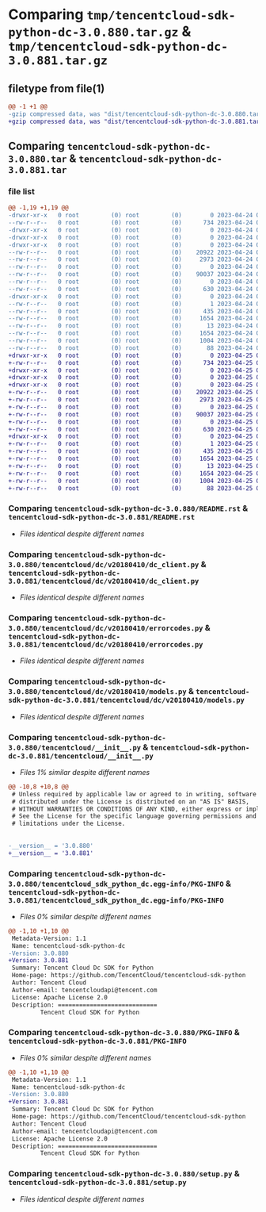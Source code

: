 # Comparing `tmp/tencentcloud-sdk-python-dc-3.0.880.tar.gz` & `tmp/tencentcloud-sdk-python-dc-3.0.881.tar.gz`

## filetype from file(1)

```diff
@@ -1 +1 @@
-gzip compressed data, was "dist/tencentcloud-sdk-python-dc-3.0.880.tar", last modified: Mon Apr 24 03:02:37 2023, max compression
+gzip compressed data, was "dist/tencentcloud-sdk-python-dc-3.0.881.tar", last modified: Tue Apr 25 00:35:30 2023, max compression
```

## Comparing `tencentcloud-sdk-python-dc-3.0.880.tar` & `tencentcloud-sdk-python-dc-3.0.881.tar`

### file list

```diff
@@ -1,19 +1,19 @@
-drwxr-xr-x   0 root         (0) root         (0)        0 2023-04-24 03:02:37.000000 tencentcloud-sdk-python-dc-3.0.880/
--rw-r--r--   0 root         (0) root         (0)      734 2023-04-24 03:02:37.000000 tencentcloud-sdk-python-dc-3.0.880/README.rst
-drwxr-xr-x   0 root         (0) root         (0)        0 2023-04-24 03:02:37.000000 tencentcloud-sdk-python-dc-3.0.880/tencentcloud/
-drwxr-xr-x   0 root         (0) root         (0)        0 2023-04-24 03:02:37.000000 tencentcloud-sdk-python-dc-3.0.880/tencentcloud/dc/
-drwxr-xr-x   0 root         (0) root         (0)        0 2023-04-24 03:02:37.000000 tencentcloud-sdk-python-dc-3.0.880/tencentcloud/dc/v20180410/
--rw-r--r--   0 root         (0) root         (0)    20922 2023-04-24 03:02:37.000000 tencentcloud-sdk-python-dc-3.0.880/tencentcloud/dc/v20180410/dc_client.py
--rw-r--r--   0 root         (0) root         (0)     2973 2023-04-24 03:02:37.000000 tencentcloud-sdk-python-dc-3.0.880/tencentcloud/dc/v20180410/errorcodes.py
--rw-r--r--   0 root         (0) root         (0)        0 2023-04-24 03:02:37.000000 tencentcloud-sdk-python-dc-3.0.880/tencentcloud/dc/v20180410/__init__.py
--rw-r--r--   0 root         (0) root         (0)    90037 2023-04-24 03:02:37.000000 tencentcloud-sdk-python-dc-3.0.880/tencentcloud/dc/v20180410/models.py
--rw-r--r--   0 root         (0) root         (0)        0 2023-04-24 03:02:37.000000 tencentcloud-sdk-python-dc-3.0.880/tencentcloud/dc/__init__.py
--rw-r--r--   0 root         (0) root         (0)      630 2023-04-24 03:02:37.000000 tencentcloud-sdk-python-dc-3.0.880/tencentcloud/__init__.py
-drwxr-xr-x   0 root         (0) root         (0)        0 2023-04-24 03:02:37.000000 tencentcloud-sdk-python-dc-3.0.880/tencentcloud_sdk_python_dc.egg-info/
--rw-r--r--   0 root         (0) root         (0)        1 2023-04-24 03:02:37.000000 tencentcloud-sdk-python-dc-3.0.880/tencentcloud_sdk_python_dc.egg-info/dependency_links.txt
--rw-r--r--   0 root         (0) root         (0)      435 2023-04-24 03:02:37.000000 tencentcloud-sdk-python-dc-3.0.880/tencentcloud_sdk_python_dc.egg-info/SOURCES.txt
--rw-r--r--   0 root         (0) root         (0)     1654 2023-04-24 03:02:37.000000 tencentcloud-sdk-python-dc-3.0.880/tencentcloud_sdk_python_dc.egg-info/PKG-INFO
--rw-r--r--   0 root         (0) root         (0)       13 2023-04-24 03:02:37.000000 tencentcloud-sdk-python-dc-3.0.880/tencentcloud_sdk_python_dc.egg-info/top_level.txt
--rw-r--r--   0 root         (0) root         (0)     1654 2023-04-24 03:02:37.000000 tencentcloud-sdk-python-dc-3.0.880/PKG-INFO
--rw-r--r--   0 root         (0) root         (0)     1004 2023-04-24 03:02:37.000000 tencentcloud-sdk-python-dc-3.0.880/setup.py
--rw-r--r--   0 root         (0) root         (0)       88 2023-04-24 03:02:37.000000 tencentcloud-sdk-python-dc-3.0.880/setup.cfg
+drwxr-xr-x   0 root         (0) root         (0)        0 2023-04-25 00:35:30.000000 tencentcloud-sdk-python-dc-3.0.881/
+-rw-r--r--   0 root         (0) root         (0)      734 2023-04-25 00:35:30.000000 tencentcloud-sdk-python-dc-3.0.881/README.rst
+drwxr-xr-x   0 root         (0) root         (0)        0 2023-04-25 00:35:30.000000 tencentcloud-sdk-python-dc-3.0.881/tencentcloud/
+drwxr-xr-x   0 root         (0) root         (0)        0 2023-04-25 00:35:30.000000 tencentcloud-sdk-python-dc-3.0.881/tencentcloud/dc/
+drwxr-xr-x   0 root         (0) root         (0)        0 2023-04-25 00:35:30.000000 tencentcloud-sdk-python-dc-3.0.881/tencentcloud/dc/v20180410/
+-rw-r--r--   0 root         (0) root         (0)    20922 2023-04-25 00:35:30.000000 tencentcloud-sdk-python-dc-3.0.881/tencentcloud/dc/v20180410/dc_client.py
+-rw-r--r--   0 root         (0) root         (0)     2973 2023-04-25 00:35:30.000000 tencentcloud-sdk-python-dc-3.0.881/tencentcloud/dc/v20180410/errorcodes.py
+-rw-r--r--   0 root         (0) root         (0)        0 2023-04-25 00:35:30.000000 tencentcloud-sdk-python-dc-3.0.881/tencentcloud/dc/v20180410/__init__.py
+-rw-r--r--   0 root         (0) root         (0)    90037 2023-04-25 00:35:30.000000 tencentcloud-sdk-python-dc-3.0.881/tencentcloud/dc/v20180410/models.py
+-rw-r--r--   0 root         (0) root         (0)        0 2023-04-25 00:35:30.000000 tencentcloud-sdk-python-dc-3.0.881/tencentcloud/dc/__init__.py
+-rw-r--r--   0 root         (0) root         (0)      630 2023-04-25 00:35:30.000000 tencentcloud-sdk-python-dc-3.0.881/tencentcloud/__init__.py
+drwxr-xr-x   0 root         (0) root         (0)        0 2023-04-25 00:35:30.000000 tencentcloud-sdk-python-dc-3.0.881/tencentcloud_sdk_python_dc.egg-info/
+-rw-r--r--   0 root         (0) root         (0)        1 2023-04-25 00:35:30.000000 tencentcloud-sdk-python-dc-3.0.881/tencentcloud_sdk_python_dc.egg-info/dependency_links.txt
+-rw-r--r--   0 root         (0) root         (0)      435 2023-04-25 00:35:30.000000 tencentcloud-sdk-python-dc-3.0.881/tencentcloud_sdk_python_dc.egg-info/SOURCES.txt
+-rw-r--r--   0 root         (0) root         (0)     1654 2023-04-25 00:35:30.000000 tencentcloud-sdk-python-dc-3.0.881/tencentcloud_sdk_python_dc.egg-info/PKG-INFO
+-rw-r--r--   0 root         (0) root         (0)       13 2023-04-25 00:35:30.000000 tencentcloud-sdk-python-dc-3.0.881/tencentcloud_sdk_python_dc.egg-info/top_level.txt
+-rw-r--r--   0 root         (0) root         (0)     1654 2023-04-25 00:35:30.000000 tencentcloud-sdk-python-dc-3.0.881/PKG-INFO
+-rw-r--r--   0 root         (0) root         (0)     1004 2023-04-25 00:35:30.000000 tencentcloud-sdk-python-dc-3.0.881/setup.py
+-rw-r--r--   0 root         (0) root         (0)       88 2023-04-25 00:35:30.000000 tencentcloud-sdk-python-dc-3.0.881/setup.cfg
```

### Comparing `tencentcloud-sdk-python-dc-3.0.880/README.rst` & `tencentcloud-sdk-python-dc-3.0.881/README.rst`

 * *Files identical despite different names*

### Comparing `tencentcloud-sdk-python-dc-3.0.880/tencentcloud/dc/v20180410/dc_client.py` & `tencentcloud-sdk-python-dc-3.0.881/tencentcloud/dc/v20180410/dc_client.py`

 * *Files identical despite different names*

### Comparing `tencentcloud-sdk-python-dc-3.0.880/tencentcloud/dc/v20180410/errorcodes.py` & `tencentcloud-sdk-python-dc-3.0.881/tencentcloud/dc/v20180410/errorcodes.py`

 * *Files identical despite different names*

### Comparing `tencentcloud-sdk-python-dc-3.0.880/tencentcloud/dc/v20180410/models.py` & `tencentcloud-sdk-python-dc-3.0.881/tencentcloud/dc/v20180410/models.py`

 * *Files identical despite different names*

### Comparing `tencentcloud-sdk-python-dc-3.0.880/tencentcloud/__init__.py` & `tencentcloud-sdk-python-dc-3.0.881/tencentcloud/__init__.py`

 * *Files 1% similar despite different names*

```diff
@@ -10,8 +10,8 @@
 # Unless required by applicable law or agreed to in writing, software
 # distributed under the License is distributed on an "AS IS" BASIS,
 # WITHOUT WARRANTIES OR CONDITIONS OF ANY KIND, either express or implied.
 # See the License for the specific language governing permissions and
 # limitations under the License.
 
 
-__version__ = '3.0.880'
+__version__ = '3.0.881'
```

### Comparing `tencentcloud-sdk-python-dc-3.0.880/tencentcloud_sdk_python_dc.egg-info/PKG-INFO` & `tencentcloud-sdk-python-dc-3.0.881/tencentcloud_sdk_python_dc.egg-info/PKG-INFO`

 * *Files 0% similar despite different names*

```diff
@@ -1,10 +1,10 @@
 Metadata-Version: 1.1
 Name: tencentcloud-sdk-python-dc
-Version: 3.0.880
+Version: 3.0.881
 Summary: Tencent Cloud Dc SDK for Python
 Home-page: https://github.com/TencentCloud/tencentcloud-sdk-python
 Author: Tencent Cloud
 Author-email: tencentcloudapi@tencent.com
 License: Apache License 2.0
 Description: ============================
         Tencent Cloud SDK for Python
```

### Comparing `tencentcloud-sdk-python-dc-3.0.880/PKG-INFO` & `tencentcloud-sdk-python-dc-3.0.881/PKG-INFO`

 * *Files 0% similar despite different names*

```diff
@@ -1,10 +1,10 @@
 Metadata-Version: 1.1
 Name: tencentcloud-sdk-python-dc
-Version: 3.0.880
+Version: 3.0.881
 Summary: Tencent Cloud Dc SDK for Python
 Home-page: https://github.com/TencentCloud/tencentcloud-sdk-python
 Author: Tencent Cloud
 Author-email: tencentcloudapi@tencent.com
 License: Apache License 2.0
 Description: ============================
         Tencent Cloud SDK for Python
```

### Comparing `tencentcloud-sdk-python-dc-3.0.880/setup.py` & `tencentcloud-sdk-python-dc-3.0.881/setup.py`

 * *Files identical despite different names*

